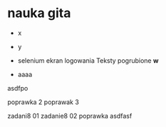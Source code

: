 # nauka gita
- x
- y
- selenium ekran logowania
Teksty pogrubione **w**

- aaaa

asdfpo

poprawka 2
poprawak 3

zadani8 01
zadanie8 02
poprawka asdfasf

